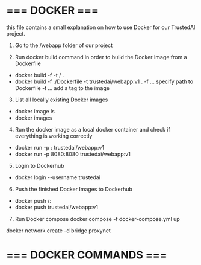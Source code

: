 # === DOCKER ===
this file contains a small explanation
on how to use Docker for our TrustedAI project.

1. Go to the /webapp folder of our project

2. Run docker build command in order to build the Docker Image from a Dockerfile
- docker build -f <path-to-dockerfile> -t <hub-user>/<repo-name> .
- docker build -f ./Dockerfile -t trustedai/webapp:v1 .
-f ... specify path to Dockerfile
-t ... add a tag to the image

3. List all locally existing Docker images
- docker image ls 
- docker images

4. Run the docker image as a local docker container 
and check if everything is working correctly
- docker run -p <host-port>:<container-port> trustedai/webapp:v1
- docker run -p 8080:8080 trustedai/webapp:v1
   
5. Login to Dockerhub
- docker login --username trustedai
    
6. Push the finished Docker Images to Dockerhub
- docker push <hub-user>/<repo-name>:<tag>
- docker push trustedai/webapp:v1

    
7. Run Docker compose
docker compose -f docker-compose.yml up

docker network create -d bridge proxynet
    
# === DOCKER COMMANDS ===


